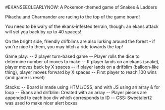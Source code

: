 #EKANSEECLEARLYNOW: A Pokemon-themed game of Snakes & Ladders

Pikachu and Charmander are racing to the top of the game board!

You need to be wary of the ekans-infested terrain, though: an ekans attack
will set you back by up to 40 spaces!

On the bright side, friendly drifblims are also lurking around the forest -
if you're nice to them, you may hitch a ride towards the top!

Game play:
-- 2 player turn-based game
-- Player rolls the dice to determine number of moves to make
-- If player lands on an ekans (snake), player moves back by X spaces
-- If player lands on a drifblim (balloon-like thing), player moves forward by X spaces
-- First player to reach 100 wins (and game is reset)

Stacks:
-- Board is made using HTML/CSS, and with JS using an array & for loop
-- Ekans and drifblim: Created with an array
-- Player pieces are appended to each box div which corresponds to ID
-- CSS: Sweetalert2 was used to make nicer alert boxes
